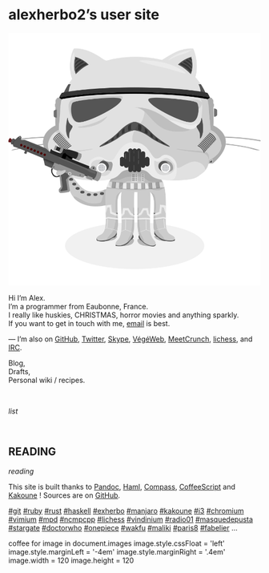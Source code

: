 alexherbo2’s user site
======================

[![Stormtroopocat](/images/stormtroopocat.png)](https://github.com/alexherbo2)

Hi I’m Alex.  
I’m a programmer from Eaubonne, France.  
I really like huskies, CHRISTMAS, horror movies and anything sparkly.  
If you want to get in touch with me, [email](mailto:alexherbo2@gmail.com) is best.

— I’m also on
  [GitHub](https://github.com/alexherbo2),
  [Twitter](https://twitter.com/alexherbo2),
  [Skype](http://skype.com/alexherbo2),
  [VégéWeb](https://vegeweb.org/profil/alexherbo2),
  [MeetCrunch](http://meetcrunch.com/profil/alexherbo2),
  [lichess](http://lichess.org/@/alexherbo2), and
  [IRC](http://webchat.freenode.net?channels=exherbo).


<div style=margin-left:0>

Blog,  
Drafts,  
Personal wiki / recipes.                                                  </div>

<br>

$list$

<br>

READING
-------

$reading$


This site is built thanks to
  [Pandoc](http://johnmacfarlane.net/pandoc),
  [Haml](http://haml.info),
  [Compass](http://compass-style.org),
  [CoffeeScript](http://coffeescript.org) and
  [Kakoune](https://github.com/mawww/kakoune) !
Sources are on [GitHub][alexherbo2.github.io].


[#git](http://git-scm.com)
[#ruby](http://ruby-lang.org)
[#rust](http://rust-lang.org)
[#haskell](http://haskell.org)
[#exherbo](http://exherbo.org)
[#manjaro](http://manjaro.org)
[#kakoune](https://github.com/mawww/kakoune)
[#i3](http://i3wm.org)
[#chromium](http://chromium.org)
[#vimium](http://vimium.github.io)
[#mpd](http://musicpd.org)
[#ncmpcpp](http://ncmpcpp.rybczak.net)
[#lichess](http://lichess.org)
[#vindinium](http://vindinium.org)
[#radio01](http://radio01.net)
[#masquedepusta](http://youtube.com/user/MaSQuEdePuSTA)
[#stargate](http://stargate.mgm.com)
[#doctorwho](http://bbc.co.uk/doctorwho)
[#onepiece](http://youtu.be/UGreqBriJkQ)
[#wakfu](http://wakfu.com/fr/serie)
[#maliki](http://maliki.com)
[#paris8](http://www.univ-paris8.fr)
[#fabelier](http://fabelier.org)
…


[alexherbo2.github.io]: https://github.com/alexherbo2/alexherbo2.github.io


coffee
    for image in document.images
        image.style.cssFloat    = 'left'
        image.style.marginLeft  = '-4em'
        image.style.marginRight = '.4em'
        image.width             = 120
        image.height            = 120
